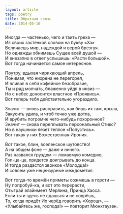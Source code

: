 ```yaml
---
layout: article
tags: poetry
title: Обратная связь
date: 2014-05-16
---
```


Иногда — частенько, чего и таить греха —<br>
Из своих застенков словом на букву «Ха»<br>
Величаешь мир, надеждой и верой брезгуя.<br>
Но однажды обнимешь Сущее всей душой —<br>
И внезапно в ответ услышишь: «Расти большой».<br>
Вот тогда начинается самое интересное.<br>

Поутру, вдыхая чирикающий апрель,<br>
Понимая, что нихрена не перегорел,<br>
И вливая в себя кофейное безобразие,<br>
Ты и рад молчать, блаженно уйдя в инвиз —<br>
Но с небес доносится властное «Проявись».<br>
Вот теперь тебя действительно угораздило.<br>

Значит — вновь расправить, как бишь их там, крыла,<br>
Закусить удила, и чтоб точно уже дотла,<br>
И врубить погромче чего-нибудь похоронное?<br>
Значит — снова переплывать персональный Стикс?<br>
Но в наушники лезет теплое «Попустись».<br>
Вот такая у них Божественная Ирония.<br>

Вот такое, блин, вселенское шутовство!<br>
А на общем фоне — даже и ничего.<br>
Раз назвался груздем — ломаемую комедию,<br>
Гоп-ца-ца, придется доигрывать до конца.<br>
И тогда раздастся звонкое «Молодца!»<br>
И совсем уже нецензурные междометия.<br>

Вот тогда-то времён приметы сожмешь в горсти —<br>
Ну попробуй-ка, и вот это перерасти,<br>
Отыграй элайнмент Мерлина, Принца Хаоса.<br>
Если ты и здесь не сдашься и не соврёшь,<br>
То, когда придёт Их черёд говорить «Хорош», —<br>
«Улыбайтесь же, господа!» — повторит Мюнхгаузен.
